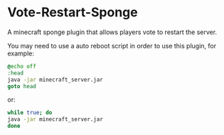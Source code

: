 # Vote-Restart-Sponge

A minecraft sponge plugin that allows players vote to restart the server.

You may need to use a auto reboot script in order to use this plugin, for example:

```bat
@echo off
:head
java -jar minecraft_server.jar
goto head
```

or:

```bash
while true; do
java -jar minecraft_server.jar
done
```
